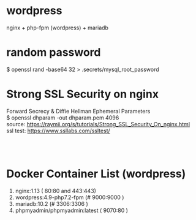 # wordpress
nginx + php-fpm (wordpress) + mariadb

# random password
$ openssl rand -base64 32 > .secrets/mysql_root_password

# Strong SSL Security on nginx <br> 
Forward Secrecy & Diffie Hellman Ephemeral Parameters <br>
$ openssl dhparam -out dhparam.pem 4096 <br>
source: https://raymii.org/s/tutorials/Strong_SSL_Security_On_nginx.html <br>
ssl test: https://www.ssllabs.com/ssltest/ 

<br>
<br>


# Docker Container List (wordpress) <br>
1. nginx:1.13 ( 80:80 and 443:443) <br>
2. wordpress:4.9-php7.2-fpm (# 9000:9000 ) <br>
3. mariadb:10.2 (# 3306:3306 ) <br>
4. phpmyadmin/phpmyadmin:latest ( 9070:80 ) <br>

